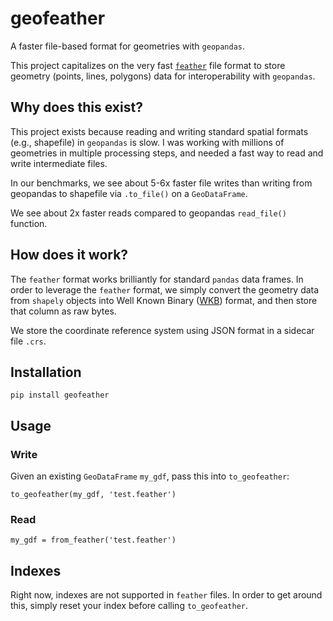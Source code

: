 # geofeather

A faster file-based format for geometries with `geopandas`.

This project capitalizes on the very fast [`feather`](https://github.com/wesm/feather) file format to store geometry (points, lines, polygons) data for interoperability with `geopandas`.

## Why does this exist?

This project exists because reading and writing standard spatial formats (e.g., shapefile) in `geopandas` is slow. I was working with millions of geometries in multiple processing steps, and needed a fast way to read and write intermediate files.

In our benchmarks, we see about 5-6x faster file writes than writing from geopandas to shapefile via `.to_file()` on a `GeoDataFrame`.

We see about 2x faster reads compared to geopandas `read_file()` function.

## How does it work?

The `feather` format works brilliantly for standard `pandas` data frames. In order to leverage the `feather` format, we simply convert the geometry data from `shapely` objects into Well Known Binary ([WKB](https://en.wikipedia.org/wiki/Well-known_text_representation_of_geometry)) format, and then store that column as raw bytes.

We store the coordinate reference system using JSON format in a sidecar file `.crs`.

## Installation

`pip install geofeather`

## Usage

### Write

Given an existing `GeoDataFrame` `my_gdf`, pass this into `to_geofeather`:

```
to_geofeather(my_gdf, 'test.feather')
```

### Read

```
my_gdf = from_feather('test.feather')

```

## Indexes

Right now, indexes are not supported in `feather` files. In order to get around this, simply reset your index before calling `to_geofeather`.
